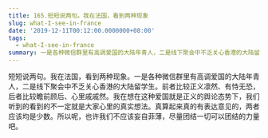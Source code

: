 ```yaml
---
title: 165.短短说两句。我在法国，看到两种现象
slug: what-I-see-in-france
date: '2019-12-11T00:12:00.0000000+08:00'
tags:
  - what-I-see-in-france
summary: 一是各种微信群里有高调爱国的大陆年青人，二是线下聚会中不乏关心香港的大陆留学生。
---
```

短短说两句。我在法国，看到两种现象。一是各种微信群里有高调爱国的大陆年青人，二是线下聚会中不乏关心香港的大陆留学生。前者比较正义凛然、有恃无恐，后者比较瞻前顾后、心里戚戚然。我在想在这种爱国就是正义的舆论态势下，我们听到的看到的不一定就是大家心里的真实想法。真算起来真的有表达意见的，两者应该均是少数。所以呢，也许我们不应该妄自菲薄，尽量团结一切可以团结的力量吧。
